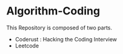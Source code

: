 # Algorithm-Coding
This Repository is composed of two parts.
* Coderust : Hacking the Coding Interview
* Leetcode

